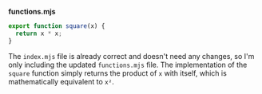 **functions.mjs**

```js
export function square(x) {
  return x * x;
}
```

The `index.mjs` file is already correct and doesn't need any changes, so I'm only including the updated `functions.mjs` file. The implementation of the `square` function simply returns the product of `x` with itself, which is mathematically equivalent to `x²`.